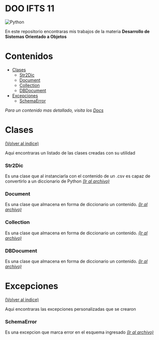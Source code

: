 # DOO IFTS 11
![Python](https://img.shields.io/badge/python-3670A0?style=for-the-badge&logo=python&logoColor=ffdd54)

En este repositorio encontraras mis trabajos de la materia **Desarrollo de Sistemas Orientado a Objetos**

# Contenidos
- [Clases](#clases)
  - [Str2Dic](#str2dic)
  - [Document](#str2dic)
  - [Collection](#str2dic)
  - [DBDocument](#str2dic)
- [Excepciones](#excepciones)
  - [SchemaError](#schemaerror)

*Para un contenido mas detallado, visita los [Docs](./docs/index.md)*

# Clases
[(Volver al indice)](#contenidos)

Aqui encontraras un listado de las clases creadas con su utilidad

### Str2Dic
Es una clase que al instanciarla con el contenido de un .csv es capaz de convertirlo a un diccionario de Python
[*(Ir al archivo)*](./proyecto/clases/str2dic.py)

### Document
Es una clase que almacena en forma de diccionario un contenido.
[*(Ir al archivo)*](./proyecto/clases/db.py)

### Collection
Es una clase que almacena en forma de diccionario un contenido.
[*(Ir al archivo)*](./proyecto/clases/db.py)

### DBDocument
Es una clase que almacena en forma de diccionario un contenido.
[*(Ir al archivo)*](./proyecto/clases/db.py)

# Excepciones
[(Volver al indice)](#contenidos)

Aqui encontraras las excepciones personalizadas que se crearon

### SchemaError
Es una excepcion que marca error en el esquema ingresado
[*(Ir al archivo)*](./proyecto/clases/custom_exceptions.py)